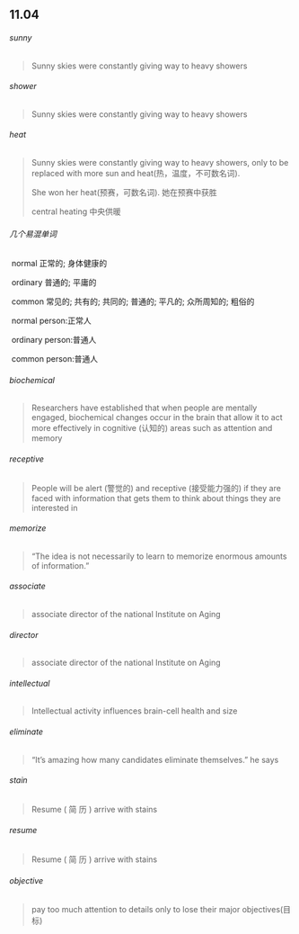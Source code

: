 ## 11.04

###### sunny

> Sunny skies were constantly giving way to heavy showers

###### shower

> Sunny skies were constantly giving way to heavy showers

###### heat

> Sunny skies were constantly giving way to heavy showers, only to be replaced with more sun and heat(热，温度，不可数名词).
>
> She won her heat(预赛，可数名词).
> 	她在预赛中获胜
>
> central heating	中央供暖

###### 几个易混单词

​	normal			 正常的; 身体健康的

​	ordinary		  普通的; 平庸的

​	common	      常见的; 共有的; 共同的; 普通的; 平凡的; 众所周知的; 粗俗的

​	normal person:正常人

​	ordinary person:普通人

​	common person:普通人

######  biochemical

> Researchers have established that when people are mentally engaged, biochemical changes occur in the brain that allow it to act more effectively in cognitive (认知的) areas such as attention and memory

###### receptive

> People will be alert (警觉的) and receptive (接受能力强的) if they are faced with information that gets them to think about things they are interested in

###### memorize

> “The idea is not necessarily to learn to memorize enormous amounts of information.”

###### associate

>  associate director of the national Institute on Aging

###### director

>  associate director of the national Institute on Aging

######  intellectual 

> Intellectual activity influences brain-cell health and size

###### eliminate

> “It’s amazing how many candidates eliminate themselves.” he says

###### stain

> Resume ( 简 历 ) arrive with stains

###### resume

> Resume ( 简 历 ) arrive with stains

###### objective

> pay too much attention to details only to lose their major objectives(目标)